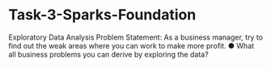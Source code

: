 # Task-3-Sparks-Foundation
Exploratory Data Analysis
Problem Statement: As a business manager, try to find out the weak areas where you can work to make more profit. ● What all business problems you can derive by exploring the data?

